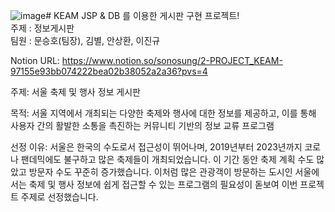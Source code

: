 ![image](https://github.com/sonosung/KEAM/assets/163802761/4247f220-66cf-4621-9e8a-194eeecfb482)# KEAM
JSP &amp; DB 를 이용한 게시판 구현 프로젝트!<br/>
주제 : 정보게시판<br/>
팀원 : 문승호(팀장), 김별, 안상환, 이진규

Notion URL: https://www.notion.so/sonosung/2-PROJECT_KEAM-97155e93bb074222bea02b38052a2a36?pvs=4

주제: 서울 축제 및 행사 정보 게시판

목적: 서울 지역에서 개최되는 다양한 축제와 행사에 대한 정보를 제공하고, 이를 통해 사용자 간의 활발한 소통을 촉진하는 커뮤니티 기반의 정보 교류 프로그램

선정 이유: 서울은 한국의 수도로서 접근성이 뛰어나며, 2019년부터 2023년까지 코로나 팬데믹에도 불구하고 많은 축제들이 개최되었습니다. 이 기간 동안 축제 계획 수도 많았고 방문자 수도 꾸준히 증가했습니다. 이처럼 많은 관광객이 방문하는 도시인 서울에서는 축제 및 행사 정보에 쉽게 접근할 수 있는 프로그램의 필요성이 돋보여 이번 프로젝트 주제로 선정했습니다.
